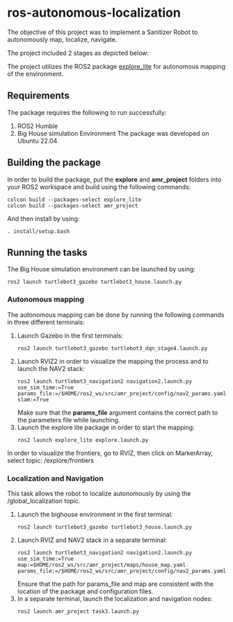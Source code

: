 # ros-autonomous-localization

The objective of this project was to implement a Sanitizer Robot to autonomously map, localize, navigate.

The project included 2 stages as depicted below: 

The project utilizes the ROS2 package [explore_lite](https://github.com/robo-friends/m-explore-ros2) for autonomous mapping of the environment.

## Requirements
The package requires the following to run successfully:
1. ROS2 Humble
2. Big House simulation Environment
The package was developed on Ubuntu 22.04 

## Building the package
In order to build the package, put the **explore** and **amr_project** folders into your ROS2 workspace and build using the following commands:
```
colcon build --packages-select explore_lite
colcon build --packages-select amr_project  
```
And then install by using:
```
. install/setup.bash
```

## Running the tasks
The Big House simulation environment can be launched by using:
```
ros2 launch turtlebot3_gazebo turtlebot3_house.launch.py
```

### Autonomous mapping

The autonomous mapping can be done by running the following commands in three different terminals:
1. Launch Gazebo in the first terminals:
   ```
   ros2 launch turtlebot3_gazebo turtlebot3_dqn_stage4.launch.py 
   ```
2. Launch RVIZ2 in order to visualize the mapping the process and to launch the NAV2 stack:
   ```
   ros2 launch turtlebot3_navigation2 navigation2.launch.py use_sim_time:=True params_file:=/$HOME/ros2_ws/src/amr_project/config/nav2_params.yaml slam:=True
   ```
   Make sure that the **params_file** argument contains the correct path to the parameters file while launching.
3. Launch the explore lite package in order to start the mapping:
   ```
   ros2 launch explore_lite explore.launch.py
   ```
In order to visualize the frontiers, go to RVIZ, then click on MarkerArray, select topic: /explore/frontiers

### Localization and Navigation

This task allows the robot to localize autonomously by using the /global_localization topic.

1. Launch the bighouse environment in the first terminal:
   ```
   ros2 launch turtlebot3_gazebo turtlebot3_house.launch.py
   ```
2. Launch RVIZ and NAV2 stack in a separate terminal:
   ```
   ros2 launch turtlebot3_navigation2 navigation2.launch.py use_sim_time:=True map:=$HOME/ros2_ws/src/amr_project/maps/house_map.yaml params_file:=/$HOME/ros2_ws/src/amr_project/config/nav2_params.yaml
   ```
   Ensure that the path for params_file and map are consistent with the location of the package and configuration files.
3. In a separate terminal, launch the localization and navigation nodes:
   ```
   ros2 launch amr_project task3.launch.py
   ```



